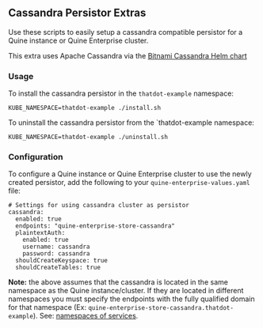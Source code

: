 ## Cassandra Persistor Extras

Use these scripts to easily setup a cassandra compatible persistor for a Quine
instance or Quine Enterprise cluster.

This extra uses Apache Cassandra via the [Bitnami Cassandra Helm
chart](https://artifacthub.io/packages/helm/bitnami/cassandra)

### Usage

To install the cassandra persistor in the `thatdot-example` namespace:

```
KUBE_NAMESPACE=thatdot-example ./install.sh
```

To uninstall the cassandra persistor from the `thatdot-example namespace:

```
KUBE_NAMESPACE=thatdot-example ./uninstall.sh
```

### Configuration

To configure a Quine instance or Quine Enterprise cluster to use the newly
created persistor, add the following to your `quine-enterprise-values.yaml`
file:

```
# Settings for using cassandra cluster as persistor
cassandra:
  enabled: true
  endpoints: "quine-enterprise-store-cassandra"
  plaintextAuth:
    enabled: true
    username: cassandra
    password: cassandra
  shouldCreateKeyspace: true
  shouldCreateTables: true
```

**Note:** the above assumes that the cassandra is located in the same namespace
as the Quine instance/cluster. If they are located in different namespaces you
must specify the endpoints with the fully qualified domain for that namespace
(Ex: `quine-enterprise-store-cassandra.thatdot-example`). See: [namespaces of
services](https://kubernetes.io/docs/concepts/services-networking/dns-pod-service/#namespaces-of-services).

